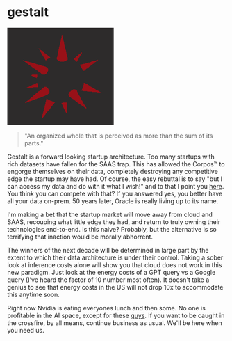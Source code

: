# gestalt 

![reification](../../../assets/images/gestalt.png)

> "An organized whole that is perceived as more than the sum of its parts."

Gestalt is a forward looking startup architecture.  Too many startups with rich datasets have fallen for the SAAS trap. This has allowed the Corpos™ to engorge themselves on their data, completely destroying any competitive edge the startup may have had.  Of course, the easy rebuttal is to say "but I can access my data and do with it what I wish!" and to that I point you [here](https://companiesmarketcap.com/amazon/cash-on-hand/).  You think you can compete with that? If you answered yes, you better have all your data on-prem.  50 years later, Oracle is really living up to its name.  

I'm making a bet that the startup market will move away from cloud and SAAS, recouping what little edge they had, and return to truly owning their technologies end-to-end. Is this naive? Probably, but the alternative is so terrifying that inaction would be morally abhorrent.  

The winners of the next decade will be determined in large part by the extent to which their data architecture is under their control.  Taking a sober look at inference costs alone will show you that cloud does not work in this new paradigm.  Just look at the energy costs of a GPT query vs a Google query (I've heard the factor of 10 number most often).  It doesn't take a genius to see that energy costs in the US will not drop 10x to accommodate this anytime soon.

Right now Nvidia is eating everyones lunch and then some.  No one is profitable in the AI space, except for these [guys](https://www.comma.ai/).  If you want to be caught in the crossfire, by all means, continue business as usual.  We'll be here when you need us.   